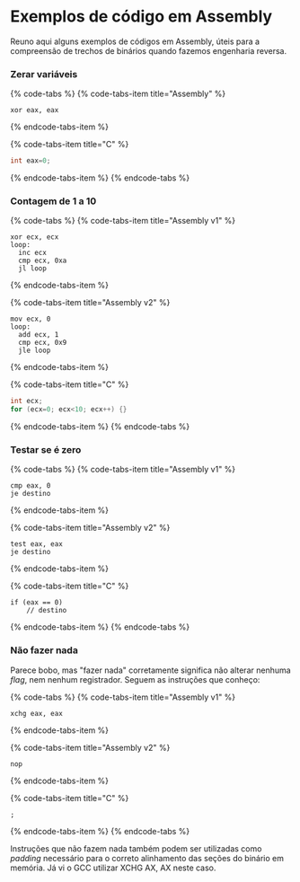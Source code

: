 # Exemplos de código em Assembly

Reuno aqui alguns exemplos de códigos em Assembly, úteis para a compreensão de trechos de binários quando fazemos engenharia reversa.

### Zerar variáveis

{% code-tabs %}
{% code-tabs-item title="Assembly" %}
```text
xor eax, eax
```
{% endcode-tabs-item %}

{% code-tabs-item title="C" %}
```c
int eax=0;
```
{% endcode-tabs-item %}
{% endcode-tabs %}

### Contagem de 1 a 10

{% code-tabs %}
{% code-tabs-item title="Assembly v1" %}
```text
xor ecx, ecx
loop:
  inc ecx
  cmp ecx, 0xa
  jl loop
```
{% endcode-tabs-item %}

{% code-tabs-item title="Assembly v2" %}
```
mov ecx, 0
loop:
  add ecx, 1
  cmp ecx, 0x9
  jle loop
```
{% endcode-tabs-item %}

{% code-tabs-item title="C" %}
```c
int ecx;
for (ecx=0; ecx<10; ecx++) {}
```
{% endcode-tabs-item %}
{% endcode-tabs %}

### Testar se é zero

{% code-tabs %}
{% code-tabs-item title="Assembly v1" %}
```text
cmp eax, 0
je destino
```
{% endcode-tabs-item %}

{% code-tabs-item title="Assembly v2" %}
```
test eax, eax
je destino
```
{% endcode-tabs-item %}

{% code-tabs-item title="C" %}
```
if (eax == 0)
    // destino
```
{% endcode-tabs-item %}
{% endcode-tabs %}

### Não fazer nada

Parece bobo, mas "fazer nada" corretamente significa não alterar nenhuma _flag_, nem nenhum registrador. Seguem as instruções que conheço:

{% code-tabs %}
{% code-tabs-item title="Assembly v1" %}
```text
xchg eax, eax
```
{% endcode-tabs-item %}

{% code-tabs-item title="Assembly v2" %}
```
nop
```
{% endcode-tabs-item %}

{% code-tabs-item title="C" %}
```
;
```
{% endcode-tabs-item %}
{% endcode-tabs %}

Instruções que não fazem nada também podem ser utilizadas como _padding_ necessário para o correto alinhamento das seções do binário em memória. Já vi o GCC utilizar XCHG AX, AX neste caso.

